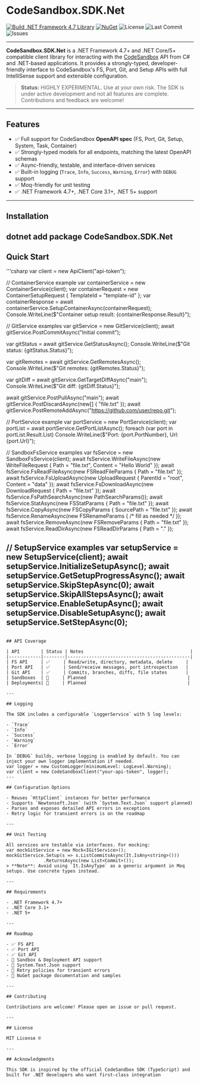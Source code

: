 ﻿# CodeSandbox.SDK.Net

[![Build .NET Framework 4.7 Library](https://github.com/E33orNaut/CodeSandbox.SDK.Net/actions/workflows/dotnet-desktop.yml/badge.svg?event=status)](https://github.com/E33orNaut/CodeSandbox.SDK.Net/actions/workflows/dotnet-desktop.yml)
[![NuGet](https://img.shields.io/nuget/v/Codesandbox.SDK.Net.svg)](https://www.nuget.org/packages/Codesandbox.SDK.Net)
![License](https://img.shields.io/github/license/e33ornaut/codesandbox.sdk.net)
![Last Commit](https://img.shields.io/github/last-commit/e33ornaut/codesandbox.sdk.net)
![Issues](https://img.shields.io/github/issues/e33ornaut/codesandbox.sdk.net)

---

**CodeSandbox.SDK.Net** is a .NET Framework 4.7+ and .NET Core/5+ compatible client library for interacting with the [CodeSandbox](https://codesandbox.io) API from C# and .NET-based applications. It provides a strongly-typed, developer-friendly interface to CodeSandbox's FS, Port, Git, and Setup APIs with full IntelliSense support and extensible configuration.

> **Status:** HIGHLY EXPERIMENTAL. Use at your own risk. The SDK is under active development and not all features are complete. Contributions and feedback are welcome!

---

## Features

- ✅ Full support for CodeSandbox **OpenAPI spec** (FS, Port, Git, Setup, System, Task, Container)
- ✅ Strongly-typed models for all endpoints, matching the latest OpenAPI schemas
- ✅ Async-friendly, testable, and interface-driven services
- ✅ Built-in logging (`Trace`, `Info`, `Success`, `Warning`, `Error`) with `DEBUG` support
- ✅ Moq-friendly for unit testing
- ✅ .NET Framework 4.7+, .NET Core 3.1+, .NET 5+ support

---

## Installation
dotnet add package CodeSandbox.SDK.Net
---

## Quick Start
'''csharp
var client = new ApiClient("api-token");

// ContainerService example
var containerService = new ContainerService(client);
var containerRequest = new ContainerSetupRequest { TemplateId = "template-id" };
var containerResponse = await containerService.SetupContainerAsync(containerRequest);
Console.WriteLine($"Container setup result: {containerResponse.Result}");

// GitService examples
var gitService = new GitService(client);
await gitService.PostCommitAsync("Initial commit");

var gitStatus = await gitService.GetStatusAsync();
Console.WriteLine($"Git status: {gitStatus.Status}");

var gitRemotes = await gitService.GetRemotesAsync();
Console.WriteLine($"Git remotes: {gitRemotes.Status}");

var gitDiff = await gitService.GetTargetDiffAsync("main");
Console.WriteLine($"Git diff: {gitDiff.Status}");

await gitService.PostPullAsync("main");
await gitService.PostDiscardAsync(new[] { "file.txt" });
await gitService.PostRemoteAddAsync("https://github.com/user/repo.git");

// PortService example
var portService = new PortService(client);
var portList = await portService.GetPortListAsync();
foreach (var port in portList.Result.List)
    Console.WriteLine($"Port: {port.PortNumber}, Url: {port.Url}");

// SandboxFsService examples
var fsService = new SandboxFsService(client);
await fsService.WriteFileAsync(new WriteFileRequest { Path = "file.txt", Content = "Hello World" });
await fsService.FsReadFileAsync(new FSReadFileParams { Path = "file.txt" });
await fsService.FsUploadAsync(new UploadRequest { ParentId = "root", Content = "data" });
await fsService.FsDownloadAsync(new DownloadRequest { Path = "file.txt" });
await fsService.FsPathSearchAsync(new PathSearchParams());
await fsService.StatAsync(new FSStatParams { Path = "file.txt" });
await fsService.CopyAsync(new FSCopyParams { SourcePath = "file.txt" });
await fsService.RenameAsync(new FSRenameParams { /* fill as needed */ });
await fsService.RemoveAsync(new FSRemoveParams { Path = "file.txt" });
await fsService.ReadDirAsync(new FSReadDirParams { Path = "." });

// SetupService examples
var setupService = new SetupService(client);
await setupService.InitializeSetupAsync();
await setupService.GetSetupProgressAsync();
await setupService.SkipStepAsync(0);
await setupService.SkipAllStepsAsync();
await setupService.EnableSetupAsync();
await setupService.DisableSetupAsync();
await setupService.SetStepAsync(0);
---
```

## API Coverage

| API        | Status | Notes                                        |
|------------|--------|----------------------------------------------|
| FS API     | ✅     | Read/write, directory, metadata, delete     |
| Port API   | ✅     | Send/receive messages, port introspection   |
| Git API    | ✅     | Commits, branches, diffs, file states       |
| Sandboxes  | 🚧     | Planned                                      |
| Deployments| 🚧     | Planned                                      |

---

## Logging

The SDK includes a configurable `LoggerService` with 5 log levels:

- `Trace`
- `Info`
- `Success`
- `Warning`
- `Error`

In `DEBUG` builds, verbose logging is enabled by default. You can inject your own logger implementation if needed.
var logger = new CustomLogger(minimumLevel: LogLevel.Warning);
var client = new CodeSandboxClient("your-api-token", logger);
---

## Configuration Options

- Reuses `HttpClient` instances for better performance
- Supports `Newtonsoft.Json` (with `System.Text.Json` support planned)
- Parses and exposes detailed API errors in exceptions
- Retry logic for transient errors is on the roadmap

---

## Unit Testing

All services are testable via interfaces. For mocking:
var mockGitService = new Mock<IGitService>();
mockGitService.Setup(s => s.ListCommitsAsync(It.IsAny<string>()))
              .ReturnsAsync(new List<Commit>());
> **Note**: Avoid using `It.IsAnyType` as a generic argument in Moq setups. Use concrete types instead.

---

## Requirements

- .NET Framework 4.7+
- .NET Core 3.1+
- .NET 5+

---

## Roadmap

- ✅ FS API  
- ✅ Port API  
- ✅ Git API  
- 🚧 Sandbox & Deployment API support  
- 🚧 System.Text.Json support  
- 🚧 Retry policies for transient errors  
- 🚧 NuGet package documentation and samples  

---

## Contributing

Contributions are welcome! Please open an issue or pull request.

---

## License

MIT License © 

---

## Acknowledgments

This SDK is inspired by the official CodeSandbox SDK (TypeScript) and built for .NET developers who want first-class integration
